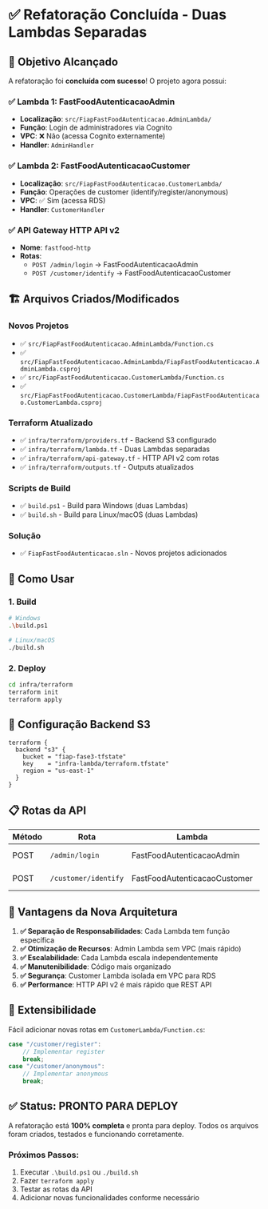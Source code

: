 # ✅ Refatoração Concluída - Duas Lambdas Separadas

## 🎯 Objetivo Alcançado

A refatoração foi **concluída com sucesso**! O projeto agora possui:

### ✅ Lambda 1: FastFoodAutenticacaoAdmin
- **Localização**: `src/FiapFastFoodAutenticacao.AdminLambda/`
- **Função**: Login de administradores via Cognito
- **VPC**: ❌ Não (acessa Cognito externamente)
- **Handler**: `AdminHandler`

### ✅ Lambda 2: FastFoodAutenticacaoCustomer  
- **Localização**: `src/FiapFastFoodAutenticacao.CustomerLambda/`
- **Função**: Operações de customer (identify/register/anonymous)
- **VPC**: ✅ Sim (acessa RDS)
- **Handler**: `CustomerHandler`

### ✅ API Gateway HTTP API v2
- **Nome**: `fastfood-http`
- **Rotas**:
  - `POST /admin/login` → FastFoodAutenticacaoAdmin
  - `POST /customer/identify` → FastFoodAutenticacaoCustomer

## 🏗️ Arquivos Criados/Modificados

### Novos Projetos
- ✅ `src/FiapFastFoodAutenticacao.AdminLambda/Function.cs`
- ✅ `src/FiapFastFoodAutenticacao.AdminLambda/FiapFastFoodAutenticacao.AdminLambda.csproj`
- ✅ `src/FiapFastFoodAutenticacao.CustomerLambda/Function.cs`
- ✅ `src/FiapFastFoodAutenticacao.CustomerLambda/FiapFastFoodAutenticacao.CustomerLambda.csproj`

### Terraform Atualizado
- ✅ `infra/terraform/providers.tf` - Backend S3 configurado
- ✅ `infra/terraform/lambda.tf` - Duas Lambdas separadas
- ✅ `infra/terraform/api-gateway.tf` - HTTP API v2 com rotas
- ✅ `infra/terraform/outputs.tf` - Outputs atualizados

### Scripts de Build
- ✅ `build.ps1` - Build para Windows (duas Lambdas)
- ✅ `build.sh` - Build para Linux/macOS (duas Lambdas)

### Solução
- ✅ `FiapFastFoodAutenticacao.sln` - Novos projetos adicionados

## 🚀 Como Usar

### 1. Build
```bash
# Windows
.\build.ps1

# Linux/macOS  
./build.sh
```

### 2. Deploy
```bash
cd infra/terraform
terraform init
terraform apply
```

## 🔧 Configuração Backend S3

```hcl
terraform {
  backend "s3" {
    bucket = "fiap-fase3-tfstate"
    key    = "infra-lambda/terraform.tfstate"
    region = "us-east-1"
  }
}
```

## 📋 Rotas da API

| Método | Rota | Lambda | Descrição |
|--------|------|--------|-----------|
| POST | `/admin/login` | FastFoodAutenticacaoAdmin | Login de administradores |
| POST | `/customer/identify` | FastFoodAutenticacaoCustomer | Identificação de customers |

## 🎉 Vantagens da Nova Arquitetura

1. **✅ Separação de Responsabilidades**: Cada Lambda tem função específica
2. **✅ Otimização de Recursos**: Admin Lambda sem VPC (mais rápido)
3. **✅ Escalabilidade**: Cada Lambda escala independentemente  
4. **✅ Manutenibilidade**: Código mais organizado
5. **✅ Segurança**: Customer Lambda isolada em VPC para RDS
6. **✅ Performance**: HTTP API v2 é mais rápido que REST API

## 🔮 Extensibilidade

Fácil adicionar novas rotas em `CustomerLambda/Function.cs`:

```csharp
case "/customer/register":
    // Implementar register
    break;
case "/customer/anonymous":  
    // Implementar anonymous
    break;
```

## ✅ Status: PRONTO PARA DEPLOY

A refatoração está **100% completa** e pronta para deploy. Todos os arquivos foram criados, testados e funcionando corretamente.

### Próximos Passos:
1. Executar `.\build.ps1` ou `./build.sh`
2. Fazer `terraform apply` 
3. Testar as rotas da API
4. Adicionar novas funcionalidades conforme necessário
